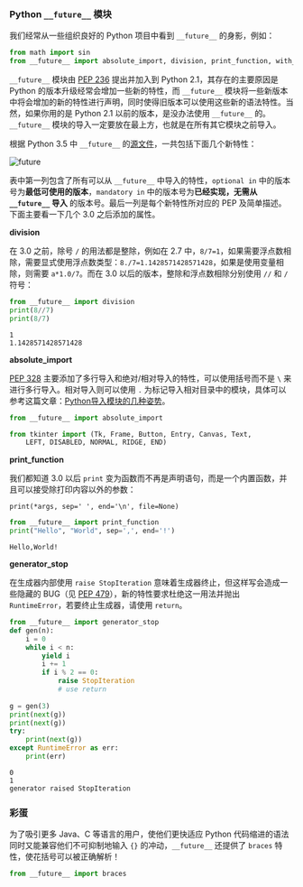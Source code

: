 
### Python `__future__` 模块

我们经常从一些组织良好的 Python 项目中看到 `__future__` 的身影，例如：


```python
from math import sin
from __future__ import absolute_import, division, print_function, with_statement
```

`__future__` 模块由 [PEP 236](https://www.python.org/dev/peps/pep-0236/) 提出并加入到 Python 2.1，其存在的主要原因是 Python 的版本升级经常会增加一些新的特性，而 `__future__` 模块将一些新版本中将会增加的新的特性进行声明，同时使得旧版本可以使用这些新的语法特性。当然，如果你用的是 Python 2.1 以前的版本，是没办法使用 `__future__` 的。`__future__` 模块的导入一定要放在最上方，也就是在所有其它模块之前导入。

根据 Python 3.5 中 `__future__` 的[源文件](https://hg.python.org/cpython/file/3.5/Lib/__future__.py)，一共包括下面几个新特性：

![__future__](http://qncdn.rainy.im/__future__.png)

表中第一列包含了所有可以从 `__future__` 中导入的特性，`optional in` 中的版本号为**最低可使用的版本**，`mandatory in` 中的版本号为**已经实现，无需从 `__future__` 导入** 的版本号。最后一列是每个新特性所对应的 PEP 及简单描述。下面主要看一下几个 3.0 之后添加的属性。

**division**

在 3.0 之前，除号 `/` 的用法都是整除，例如在 2.7 中，`8/7=1`，如果需要浮点数相除，需要显式使用浮点数类型：`8./7=1.1428571428571428`，如果是使用变量相除，则需要 `a*1.0/7`。而在 3.0 以后的版本，整除和浮点数相除分别使用 `//` 和 `/` 符号：


```python
from __future__ import division
print(8//7)
print(8/7)
```

    1
    1.1428571428571428


**absolute_import**

[PEP 328](https://www.python.org/dev/peps/pep-0328/) 主要添加了多行导入和绝对/相对导入的特性，可以使用括号而不是 `\` 来进行多行导入。相对导入则可以使用 `.` 为标记导入相对目录中的模块，具体可以参考这篇文章：[Python导入模块的几种姿势](http://codingpy.com/article/python-import-101/)。


```python
from __future__ import absolute_import

from tkinter import (Tk, Frame, Button, Entry, Canvas, Text,
    LEFT, DISABLED, NORMAL, RIDGE, END)
```

**print_function**

我们都知道 3.0 以后 `print` 变为函数而不再是声明语句，而是一个内置函数，并且可以接受除打印内容以外的参数：

`print(*args, sep=' ', end='\n', file=None)`


```python
from __future__ import print_function
print("Hello", "World", sep=',', end='!')
```

    Hello,World!

**generator_stop**

在生成器内部使用 `raise StopIteration` 意味着生成器终止，但这样写会造成一些隐藏的 BUG（见 [PEP 479](https://www.python.org/dev/peps/pep-0479/)），新的特性要求杜绝这一用法并抛出 `RuntimeError`，若要终止生成器，请使用 `return`。


```python
from __future__ import generator_stop
def gen(n):
    i = 0
    while i < n:
        yield i
        i += 1
        if i % 2 == 0:
            raise StopIteration
            # use return
        
g = gen(3)
print(next(g))
print(next(g))
try:
    print(next(g))
except RuntimeError as err:
    print(err)
```

    0
    1
    generator raised StopIteration


### 彩蛋

为了吸引更多 Java、C 等语言的用户，使他们更快适应 Python 代码缩进的语法同时又能兼容他们不可抑制地输入 `{}` 的冲动，`__future__` 还提供了 `braces` 特性，使花括号可以被正确解析！

```py
from __future__ import braces
```
